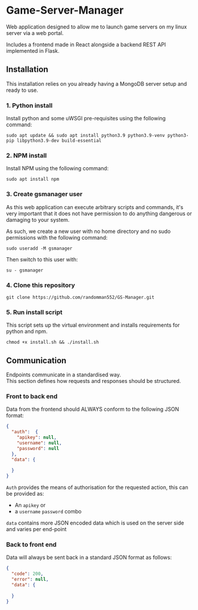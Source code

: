 # Game-Server-Manager
Web application designed to allow me to launch game servers on my linux server via a web portal.

Includes a frontend made in React alongside a backend REST API implemented in Flask.

## Installation
This installation relies on you already having a MongoDB server setup and ready to use.
### 1. Python install
Install python and some uWSGI pre-requisites using the following command:
```shell
sudo apt update && sudo apt install python3.9 python3.9-venv python3-pip libpython3.9-dev build-essential
```

### 2. NPM install
Install NPM using the following command:
```shell
sudo apt install npm
```

### 3. Create gsmanager user
As this web application can execute arbitrary scripts and commands, 
it's very important that it does not have permission to do anything dangerous or damaging to your system.

As such, we create a new user with no home directory and no sudo permissions with the following command:
```shell
sudo useradd -M gsmanager
```

Then switch to this user with:
```shell
su - gsmanager
```

### 4. Clone this repository
```shell
git clone https://github.com/randomman552/GS-Manager.git
```

### 5. Run install script
This script sets up the virtual environment and installs requirements for python and npm.
```shell
chmod +x install.sh && ./install.sh
```



## Communication
Endpoints communicate in a standardised way.\
This section defines how requests and responses should be structured.

### Front to back end
Data from the frontend should ALWAYS conform to the following JSON format:
```json
{
  "auth":  {
    "apikey": null,
    "username": null,
    "password": null
  },
  "data": {
    
  }
}
```
`Auth` provides the means of authorisation for the requested action, this can be provided as:
- An `apikey` or
- a `username` `password` combo

`data` contains more JSON encoded data which is used on the server side and varies per end-point

### Back to front end
Data will always be sent back in a standard JSON format as follows:
```json
{
  "code": 200,
  "error": null,
  "data": {
    
  }
}
```